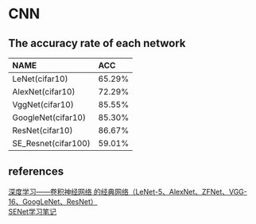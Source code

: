 # CNN
## The accuracy rate of each network
|NAME|ACC
|:---|:---|
|LeNet(cifar10)|65.29%
|AlexNet(cifar10)|72.29%
|VggNet(cifar10)|85.55%
|GoogleNet(cifar10)|85.30%
|ResNet(cifar10)|86.67%
|SE_Resnet(cifar100)|59.01%
## references
[深度学习——卷积神经网络 的经典网络（LeNet-5、AlexNet、ZFNet、VGG-16、GoogLeNet、ResNet）](https://blog.csdn.net/loveliuzz/article/details/79080194)</br>
[SENet学习笔记](https://blog.csdn.net/xjz18298268521/article/details/79078551)
